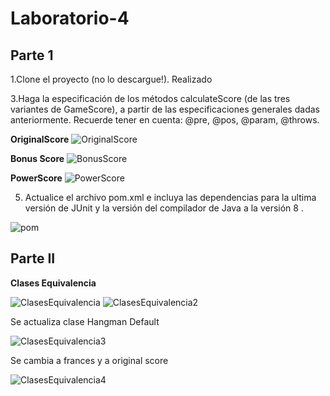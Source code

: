 # Laboratorio-4

## Parte 1

1.Clone el proyecto (no lo descargue!).
Realizado

3.Haga la especificación de los métodos calculateScore (de las tres variantes de GameScore), a partir de las especificaciones generales dadas anteriormente. Recuerde tener en cuenta: @pre, @pos, @param, @throws.

**OriginalScore**
![OriginalScore](https://github.com/DavidPZ666/Laboratorio-4/blob/main/img/OriginalScore.PNG)

**Bonus Score**
![BonusScore](https://github.com/DavidPZ666/Laboratorio-4/blob/main/img/BonusScore.PNG)

**PowerScore**
![PowerScore](https://github.com/DavidPZ666/Laboratorio-4/blob/main/img/PowerScore.PNG)


5. Actualice el archivo pom.xml e incluya las dependencias para la ultima versión de JUnit y la versión del compilador de Java a la versión 8 .

![pom](https://github.com/DavidPZ666/Laboratorio-4/blob/main/img/Pom.PNG)


## Parte II 

**Clases Equivalencia**


![ClasesEquivalencia](https://github.com/DavidPZ666/Laboratorio-4/blob/main/img/EjecucionPruebas.png)
![ClasesEquivalencia2](https://github.com/DavidPZ666/Laboratorio-4/blob/main/img/ClasesEquivalencia.PNG)

Se actualiza clase Hangman Default

![ClasesEquivalencia3](https://github.com/DavidPZ666/Laboratorio-4/blob/main/img/HangmanDefault.PNG)

Se cambia a frances y a original score

![ClasesEquivalencia4](https://github.com/DavidPZ666/Laboratorio-4/blob/main/img/CambioAFrances.PNG)

